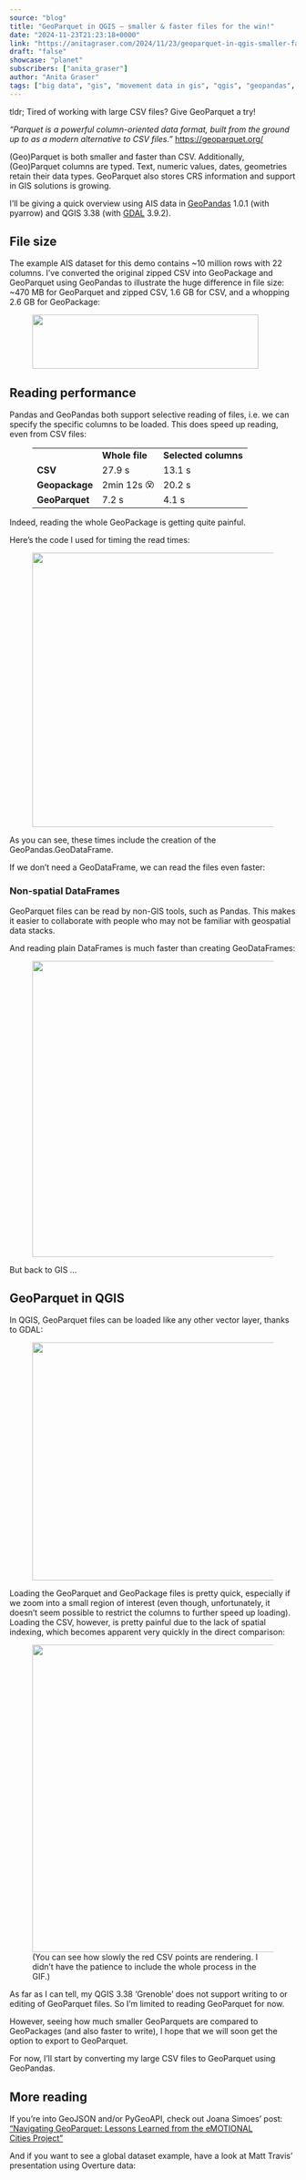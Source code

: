 ```yaml
---
source: "blog"
title: "GeoParquet in QGIS – smaller & faster files for the win!"
date: "2024-11-23T21:23:18+0000"
link: "https://anitagraser.com/2024/11/23/geoparquet-in-qgis-smaller-faster-files-for-the-win/"
draft: "false"
showcase: "planet"
subscribers: ["anita_graser"]
author: "Anita Graser"
tags: ["big data", "gis", "movement data in gis", "qgis", "geopandas", "geoparquet"]
---
```


<p>tldr; Tired of working with large CSV files? Give GeoParquet a try!</p>



<p><em>&#8220;Parquet is a powerful column-oriented data format, built from the ground up to as a modern alternative to CSV files.&#8221;</em> <a href="https://geoparquet.org/">https://geoparquet.org/</a></p>



<p>(Geo)Parquet is both smaller and faster than CSV. Additionally, (Geo)Parquet columns are typed. Text, numeric values, dates, geometries retain their data types. GeoParquet also stores CRS information and support in GIS solutions is growing.</p>



<p>I&#8217;ll be giving a quick overview using AIS data in <a href="https://geopandas.org/en/stable/docs/reference/api/geopandas.read_parquet.html">GeoPandas</a> 1.0.1 (with pyarrow) and QGIS 3.38 (with <a href="https://gdal.org/en/latest/drivers/vector/parquet.html#vector-parquet">GDAL</a> 3.9.2). </p>



<h2 class="wp-block-heading">File size</h2>



<p>The example AIS dataset for this demo contains ~10 million rows with 22 columns. I&#8217;ve converted the original zipped CSV into GeoPackage and GeoParquet using GeoPandas to illustrate the huge difference in file size: ~470 MB for GeoParquet and zipped CSV, 1.6 GB for CSV, and a whopping 2.6 GB for GeoPackage: </p>



<figure class="wp-block-image size-large"><img alt="" class="wp-image-9291" height="95" src="https://anitagraser.com/wp-content/uploads/2024/11/image-1.png?w=397" width="397" /></figure>



<h2 class="wp-block-heading">Reading performance</h2>



<p>Pandas and GeoPandas both support selective reading of files, i.e. we can specify the specific columns to be loaded. This does speed up reading, even from CSV files: </p>



<figure class="wp-block-table"><table class="has-fixed-layout"><tbody><tr><td></td><td class="has-text-align-right"><strong>Whole file</strong></td><td class="has-text-align-right"><strong>Selected columns</strong></td></tr><tr><td><strong>CSV</strong></td><td class="has-text-align-right">27.9 s</td><td class="has-text-align-right">13.1 s</td></tr><tr><td><strong>Geopackage</strong></td><td class="has-text-align-right">2min 12s <img alt="😵" class="wp-smiley" src="https://s0.wp.com/wp-content/mu-plugins/wpcom-smileys/twemoji/2/72x72/1f635.png" style="height: 1em;" /></td><td class="has-text-align-right">20.2 s</td></tr><tr><td><strong>GeoParquet</strong></td><td class="has-text-align-right">7.2 s</td><td class="has-text-align-right">4.1 s</td></tr></tbody></table></figure>



<p>Indeed, reading the whole GeoPackage is getting quite painful. </p>



<p>Here&#8217;s the code I used for timing the read times: </p>



<figure class="wp-block-image size-large"><a href="https://anitagraser.com/wp-content/uploads/2024/11/image-2.png"><img alt="" class="wp-image-9296" height="482" src="https://anitagraser.com/wp-content/uploads/2024/11/image-2.png?w=770" width="770" /></a></figure>



<p>As you can see, these times include the creation of the GeoPandas.GeoDataFrame. </p>



<p>If we don&#8217;t need a GeoDataFrame, we can read the files even faster: </p>



<h3 class="wp-block-heading">Non-spatial DataFrames</h3>



<p>GeoParquet files can be read by non-GIS tools, such as Pandas. This makes it easier to collaborate with people who may not be familiar with geospatial data stacks. </p>



<p>And reading plain DataFrames is much faster than creating GeoDataFrames: </p>



<figure class="wp-block-image size-large"><a href="https://anitagraser.com/wp-content/uploads/2024/11/image-3.png"><img alt="" class="wp-image-9298" height="520" src="https://anitagraser.com/wp-content/uploads/2024/11/image-3.png?w=743" width="743" /></a></figure>



<p>But back to GIS &#8230; </p>



<h2 class="wp-block-heading">GeoParquet in QGIS</h2>



<p>In QGIS, GeoParquet files can be loaded like any other vector layer, thanks to GDAL:</p>



<figure class="wp-block-image size-large"><a href="https://anitagraser.com/wp-content/uploads/2024/11/image-4.png"><img alt="" class="wp-image-9301" height="418" src="https://anitagraser.com/wp-content/uploads/2024/11/image-4.png?w=682" width="682" /></a></figure>



<p>Loading the GeoParquet and GeoPackage files is pretty quick, especially if we zoom into a small region of interest (even though, unfortunately, it doesn&#8217;t seem possible to restrict the columns to further speed up loading). Loading the CSV, however, is pretty painful due to the lack of spatial indexing, which becomes apparent very quickly in the direct comparison: </p>



<figure class="wp-block-image size-large"><a href="https://anitagraser.com/wp-content/uploads/2024/11/geoparquet.gif"><img alt="" class="wp-image-9305" height="540" src="https://anitagraser.com/wp-content/uploads/2024/11/geoparquet.gif?w=960" width="960" /></a><figcaption class="wp-element-caption">(You can see how slowly the red CSV points are rendering. I didn&#8217;t have the patience to include the whole process in the GIF.)</figcaption></figure>



<p>As far as I can tell, my QGIS 3.38 &#8216;Grenoble&#8217; does not support writing to or editing of GeoParquet files. So I&#8217;m limited to reading GeoParquet for now. </p>



<p>However, seeing how much smaller GeoParquets are compared to GeoPackages (and also faster to write), I hope that we will soon get the option to export to GeoParquet. </p>



<p>For now, I&#8217;ll start by converting my large CSV files to GeoParquet using GeoPandas. </p>



<h2 class="wp-block-heading">More reading </h2>



<p>If you&#8217;re into GeoJSON and/or PyGeoAPI, check out Joana Simoes&#8217; post: <a href="https://doublebyteblog.wordpress.com/2024/08/02/navigating-geoparquet-lessons-learned-from-the-emotional-cities-project/">&#8220;Navigating GeoParquet: Lessons Learned from the eMOTIONAL Cities Project&#8221;</a></p>



<p>And if you want to see a global dataset example, have a look at Matt Travis&#8217; presentation using Overture data:</p>



<figure class="wp-block-embed is-type-video is-provider-youtube wp-block-embed-youtube wp-embed-aspect-16-9 wp-has-aspect-ratio"><div class="wp-block-embed__wrapper">
<div class="embed-youtube"></div>
</div></figure>
